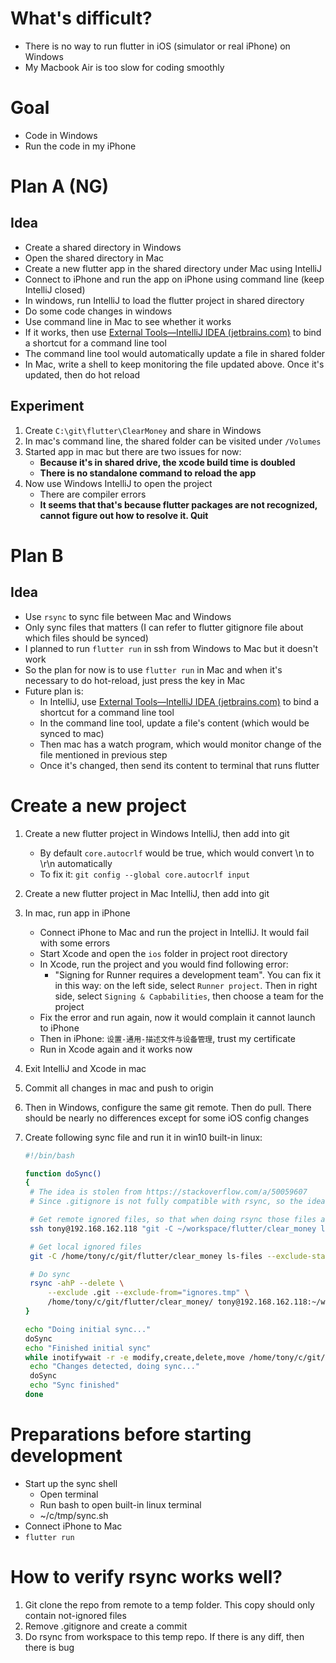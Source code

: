 # What's difficult?

- There is no way to run flutter in iOS (simulator or real iPhone) on Windows
- My Macbook Air is too slow for coding smoothly

# Goal

- Code in Windows
- Run the code in my iPhone

# Plan A (NG)

## Idea

- Create a shared directory in Windows
- Open the shared directory in Mac
- Create a new flutter app in the shared directory under Mac using IntelliJ
- Connect to iPhone and run the app on iPhone using command line (keep IntelliJ closed)
- In windows, run IntelliJ to load the flutter project in shared directory
- Do some code changes in windows
- Use command line in Mac to see whether it works
- If it works, then use [External Tools—IntelliJ IDEA (jetbrains.com)](https://www.jetbrains.com/help/idea/settings-tools-external-tools.html) to bind a shortcut for a command line tool
- The command line tool would automatically update a file in shared folder
- In Mac, write a shell to keep monitoring the file updated above. Once it's updated, then do hot reload

## Experiment

1. Create `C:\git\flutter\ClearMoney` and share in Windows
2. In mac's command line, the shared folder can be visited under `/Volumes`
3. Started app in mac but there are two issues for now:
   - **Because it's in shared drive, the xcode build time is doubled**
   - **There is no standalone command to reload the app**
4. Now use Windows IntelliJ to open the project
   - There are compiler errors
   - **It seems that that's because flutter packages are not recognized, cannot figure out how to resolve it. Quit**

# Plan B

## Idea

- Use `rsync` to sync file between Mac and Windows
- Only sync files that matters (I can refer to flutter gitignore file about which files should be synced)
- I planned to run `flutter run`  in  ssh from Windows to Mac but it doesn't work
- So the plan for now is to use `flutter run` in Mac and when it's necessary to do hot-reload, just press the key in Mac
- Future plan is:
  - In IntelliJ, use  [External Tools—IntelliJ IDEA (jetbrains.com)](https://www.jetbrains.com/help/idea/settings-tools-external-tools.html) to bind a shortcut for a command line tool
  - In the command line tool, update a file's content (which would be synced to mac)
  - Then mac has a watch program, which would monitor change of the file mentioned in previous step
  - Once it's changed, then send its content to terminal that runs flutter

# Create a new project

1. Create a new flutter project in Windows IntelliJ, then add into git

   - By default `core.autocrlf` would be true, which would convert \n to \r\n automatically
   - To fix it: `git config --global core.autocrlf input`

2. Create a new flutter project in Mac IntelliJ, then add into git

3. In mac, run app in iPhone

   - Connect iPhone to Mac and run the project in IntelliJ. It would fail with some errors
   - Start Xcode and open the `ios` folder in project root directory
   - In Xcode, run the project and you would find following error:
     - "Signing for Runner requires a development team". You can fix it in this way: on the left side, select `Runner project`. Then in right side, select `Signing & Capbabilities`, then choose a team for the project
   - Fix the error and run again, now it would complain it cannot launch to iPhone
   - Then in iPhone: `设置-通用-描述文件与设备管理`, trust my certificate
   - Run in Xcode again and it works now

4. Exit IntelliJ and Xcode in mac

5. Commit all changes in mac and push to origin

6. Then in Windows, configure the same git remote. Then do pull. There should be nearly no differences except for some iOS config changes

7. Create following sync file and run it in win10 built-in linux:

   ```bash
   #!/bin/bash
   
   function doSync()
   {	
   	# The idea is stolen from https://stackoverflow.com/a/50059607
   	# Since .gitignore is not fully compatible with rsync, so the idea is to list all ignored files using git command, and then feed them into rsync
   
   	# Get remote ignored files, so that when doing rsync those files are not deleted
   	ssh tony@192.168.162.118 "git -C ~/workspace/flutter/clear_money ls-files --exclude-standard -oi --directory" > ignores.tmp
   
   	# Get local ignored files
   	git -C /home/tony/c/git/flutter/clear_money ls-files --exclude-standard -oi --directory >> ignores.tmp
   
   	# Do sync
   	rsync -ahP --delete \
   	    --exclude .git --exclude-from="ignores.tmp" \
   	    /home/tony/c/git/flutter/clear_money/ tony@192.168.162.118:~/workspace/flutter/clear_money
   }
   
   echo "Doing initial sync..."
   doSync
   echo "Finished initial sync"
   while inotifywait -r -e modify,create,delete,move /home/tony/c/git/flutter/clear_money; do	
   	echo "Changes detected, doing sync..."
   	doSync
   	echo "Sync finished"
   done
   ```

# Preparations before starting development

- Start up the sync shell
  - Open terminal
  - Run bash to open built-in linux terminal
  - ~/c/tmp/sync.sh
- Connect iPhone to Mac
- `flutter run`

# How to verify rsync works well?

1. Git clone the repo from remote to a temp folder. This copy should only contain not-ignored files
2. Remove .gitignore and create a commit
3. Do rsync from workspace to this temp repo. If there is any diff, then there is bug





















